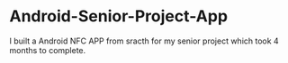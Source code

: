 # Android-Senior-Project-App
I built a Android NFC APP from sracth for my senior project which took 4 months to complete.
